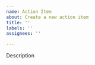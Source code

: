 ```yaml
---
name: Action Item
about: Create a new action item
title: ''
labels: ''
assignees: ''

---
```


Description
